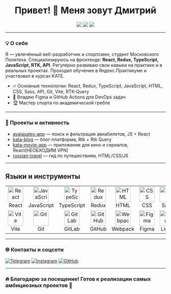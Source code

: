 <!-- Приветствие с эмодзи и заголовком -->
<h1 align="center">Привет! 👋 Меня зовут Дмитрий</h1>

<p align="center">
  <img src="https://img.shields.io/badge/Frontend-React%2C%20Redux-blue?style=for-the-badge"/>
  <img src="https://img.shields.io/badge/TypeScript-%20JavaScript-3178C6?style=for-the-badge"/>
  <img src="https://img.shields.io/badge/Мастер_спорта-академическая%20гребля-FFA500?style=for-the-badge"/>
</p>

---

### 💡 О себе

Я — увлечённый веб-разработчик и спортсмен, студент Московского Политеха. Специализируюсь на фронтенде: **React, Redux, TypeScript, JavaScript, RTK, API**. Регулярно развиваю свои навыки на практике и в реальных проектах. Проходил обучение в Яндекс.Практикуме и участвовал в курсах KATE.

- 🔥 Основные технологии: React, Redux, TypeScript, JavaScript, HTML, CSS, Sass, API, Git, Vite, RTK-Query
- 🔗 Владею Figma и GitHub Actions для DevOps задач
- 🏆 Мастер спорта по академической гребле

---

### 🚀 Проекты и активность

- [avaiasales-app](https://github.com/KuzneC2/aviasales-app) — поиск и фильтрация авиабилетов, JS + React
- [kata-blog](https://github.com/KuzneC2/kata-blog) — блог-платформа, Rtk + Rtk Query
- [kata-movie-app](https://github.com/KuzneC2/kata-movie-app) — приложение для кино и сериалов, React(НЕОБХОДИМ VPN)
- [russian-travel](https://github.com/KuzneC2/russian-travel) — гид по путешествиям, HTML/CSS/JS

---

## Языки и инструменты
<table>
	<tr>
		<td align="center" width="80"> <img src="https://skillicons.dev/icons?i=react" width="48" height="48" alt="React" />
			<br>React </td>
		<td align="center" width="80"> <img src="https://skillicons.dev/icons?i=javascript" width="48" height="48" alt="JavaScript" />
			<br>JavaScript </td>
		<td align="center" width="80"> <img src="https://skillicons.dev/icons?i=typescript" width="48" height="48" alt="TypeScript" />
			<br>TypeScript </td>
		<td align="center" width="80"> <img src="https://skillicons.dev/icons?i=redux" width="48" height="48" alt="Redux" />
			<br>Redux </td>
		<td align="center" width="80"> <img src="https://skillicons.dev/icons?i=html" width="48" height="48" alt="HTML" />
			<br>HTML </td>
		<td align="center" width="80"> <img src="https://skillicons.dev/icons?i=css" width="48" height="48" alt="CSS" />
			<br>CSS </td>
		<td align="center" width="80"> <img src="https://skillicons.dev/icons?i=sass" width="48" height="48" alt="Sass" />
			<br>Sass </td>
	</tr>
	<tr>
		<td align="center" width="80"> <img src="https://skillicons.dev/icons?i=vite" width="48" height="48" alt="Vite" />
			<br>Vite </td>
		<td align="center" width="80"> <img src="https://skillicons.dev/icons?i=git" width="48" height="48" alt="Git" />
			<br>Git </td>
		<td align="center" width="80"> <img src="https://skillicons.dev/icons?i=gitlab" width="48" height="48" alt="GitLab" />
			<br>GitLab </td>
		<td align="center" width="80"> <img src="https://skillicons.dev/icons?i=github" width="48" height="48" alt="GitHub" />
			<br>GitHub </td>
		<td align="center" width="80"> <img src="https://skillicons.dev/icons?i=webpack" width="48" height="48" alt="Webpack" />
			<br>Webpack </td>
		<td align="center" width="80"> <img src="https://skillicons.dev/icons?i=figma" width="48" height="48" alt="Figma" />
			<br>Figma </td>
		<td align="center" width="80"> <img src="https://skillicons.dev/icons?i=linux" width="48" height="48" alt="Linux" />
			<br>Linux </td>
	</tr>
</table>

---

### 🌐 Контакты и соцсети

[![Telegram](https://img.shields.io/badge/Telegram-2AABEE?style=for-the-badge&logo=telegram&logoColor=white)](https://t.me/dungeon_mister)
[![Instagram](https://img.shields.io/badge/Instagram-E4405F?style=for-the-badge&logo=instagram&logoColor=white)](https://instagram.com/77kuznetsow)
[![GitHub](https://img.shields.io/badge/GitHub-181717?style=for-the-badge&logo=github&logoColor=white)](https://github.com/KuzneC2)

---

### 🔥 Благодарю за посещение! Готов к реализации самых амбициозных проектов 🚀

